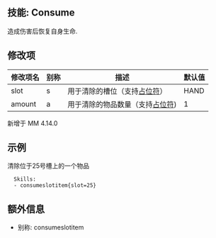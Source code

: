 技能: Consume
--------------------------

造成伤害后恢复自身生命.

修改项
----------

| 修改项名 | 别称    | 描述                                                                                                    | 默认值 |
|-----------|------------|----------------------------------------------------------------------------------------------------------------|---------------|
| slot | s | 用于清除的槽位（支持[占位符](/技能/占位符)） | HAND |
| amount | a | 用于清除的物品数量（支持[占位符](/技能/占位符)) | 1 |

新增于 MM 4.14.0

示例
--------

清除位于25号槽上的一个物品

      Skills:
      - consumeslotitem{slot=25}

额外信息
-----

- 别称: consumeslotitem